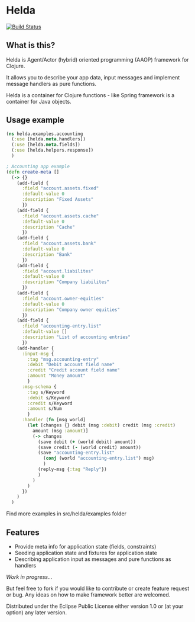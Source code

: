 # Helda

[![Build Status](https://travis-ci.org/helda-io/helda.svg?branch=master)](https://travis-ci.org/helda-io/helda)

## What is this?

Helda is Agent/Actor (hybrid) oriented programming (AAOP) framework for Clojure.

It allows you to describe your app data, input messages and implement message handlers as pure functions.

Helda is a container for Clojure functions - like Spring framework is a container for Java objects.

## Usage example

```Clojure
(ns helda.examples.accounting
  (:use [helda.meta.handlers])
  (:use [helda.meta.fields])
  (:use [helda.helpers.response])
  )

; Accounting app example
(defn create-meta []
  (-> {}
    (add-field {
      :field "account.assets.fixed"
      :default-value 0
      :description "Fixed Assets"
      })
    (add-field {
      :field "account.assets.cache"
      :default-value 0
      :description "Cache"
      })
    (add-field {
      :field "account.assets.bank"
      :default-value 0
      :description "Bank"
      })
    (add-field {
      :field "account.liabilites"
      :default-value 0
      :description "Company liabilites"
      })
    (add-field {
      :field "account.owner-equities"
      :default-value 0
      :description "Company owner equities"
      })
    (add-field {
      :field "accounting-entry.list"
      :default-value []
      :description "List of accounting entries"
      })
    (add-handler {
      :input-msg {
        :tag "msg.accounting-entry"
        :debit "Debit account field name"
        :credit "Credit account field name"
        :amount "Money amount"
        }
      :msg-schema {
        :tag s/Keyword
        :debit s/Keyword
        :credit s/Keyword
        :amount s/Num
        }  
      :handler (fn [msg world]
        (let [changes {} debit (msg :debit) credit (msg :credit)
          amount (msg :amount)]
          (-> changes
            (save debit (+ (world debit) amount))
            (save credit (- (world credit) amount))
            (save "accounting-entry.list"
              (conj (world "accounting-entry.list") msg)
              )
            (reply-msg {:tag "Reply"})
            )
          )
        )
      })
    )
  )
```

Find more examples in src/helda/examples folder

## Features

* Provide meta info for application state (fields, constraints)
* Seeding application state and fixtures for application state
* Describing application input as messages and pure functions as handlers

*Work in progress...*

But feel free to fork if you would like to contribute or create feature request or bug.
Any ideas on how to make framework better are welcomed.

Distributed under the Eclipse Public License either version 1.0 or (at
your option) any later version.
